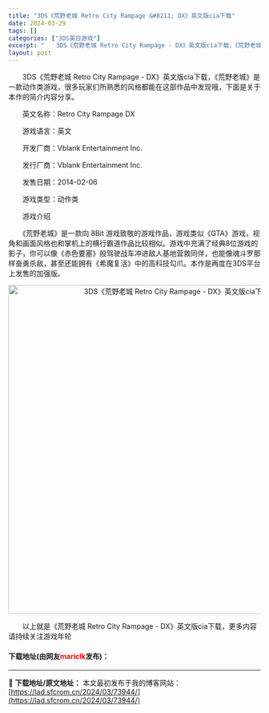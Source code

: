 ```yaml
---
title: "3DS《荒野老城 Retro City Rampage &#8211; DX》英文版cia下载"
date: 2024-03-29
tags: []
categories: ["3DS英日游戏"]
excerpt: "　　3DS《荒野老城 Retro City Rampage - DX》英文版cia下载，《荒野老城》是一款动作类游戏，很多玩家们所熟悉的风格都能在这部作品中发现哦，下面是关于本作的简介内容分享。 　　英文名称：Retro City Rampage DX 　　游戏语言：英文 　　开发厂商：Vblank&hellip;"
layout: post
---
```


 <p>　　3DS《荒野老城 Retro City Rampage - DX》英文版cia下载，《荒野老城》是一款动作类游戏，很多玩家们所熟悉的风格都能在这部作品中发现哦，下面是关于本作的简介内容分享。</p> <p>　　英文名称：Retro City Rampage DX</p> <p>　　游戏语言：英文</p> <p>　　开发厂商：Vblank Entertainment Inc.</p> <p>　　发行厂商：Vblank Entertainment Inc.</p> <p>　　发售日期：2014-02-06</p> <p>　　游戏类型：动作类</p> <p>　　游戏介绍</p> <p>　　《荒野老城》是一款向 8Bit 游戏致敬的游戏作品，游戏类似《GTA》游戏，视角和画面风格也和掌机上的横行霸道作品比较相似。游戏中充满了经典8位游戏的影子，你可以像《赤色要塞》般驾驶战车冲进敌人基地营救同伴，也能像魂斗罗那样奋勇杀敌，甚至还能拥有《希魔复活》中的高科技勾爪。本作是再度在3DS平台上发售的加强版。</p> <p align="center"><img align="" border="0" src="https://lad.sfcrom.cn/wp-content/uploads/2024/03/20240329_66063322e887b.jpg" width="656" alt="3DS《荒野老城 Retro City Rampage - DX》英文版cia下载" /></p> <p>　　以上就是《荒野老城 Retro City Rampage - DX》英文版cia下载，更多内容请持续关注游戏年轮</p> <p><h4>下载地址(由网友<font color="red">mariclk</font>发布)：</h4></p> 

---
📖 **下载地址/原文地址：** 本文最初发布于我的博客网站：[https://lad.sfcrom.cn/2024/03/73944/](https://lad.sfcrom.cn/2024/03/73944/)
